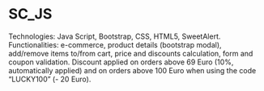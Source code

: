 # SC_JS
Technologies: Java Script, Bootstrap, CSS, HTML5, SweetAlert. 
Functionalities: e-commerce, product details (bootstrap modal), add/remove items to/from cart, price and discounts calculation, form and coupon validation.
Discount applied on orders above 69 Euro (10%, automatically applied) and on orders above 100 Euro when using the code “LUCKY100” (- 20 Euro). 
